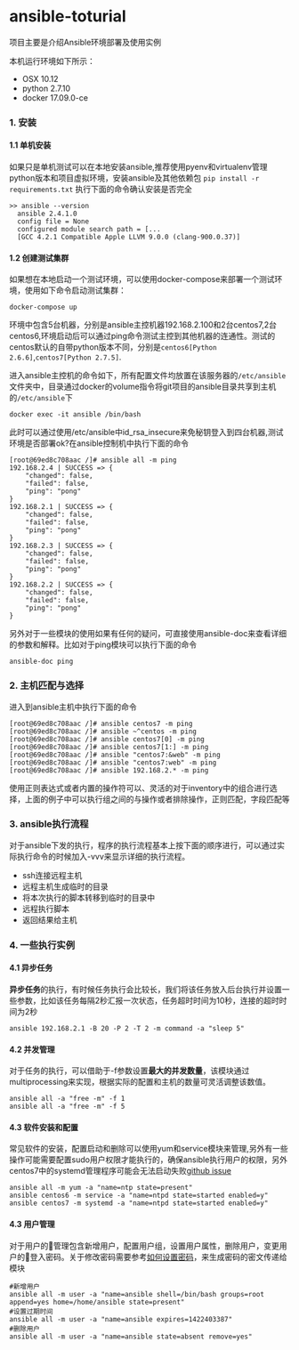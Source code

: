 # ansible-toturial
项目主要是介绍Ansible环境部署及使用实例

本机运行环境如下所示：
- OSX 10.12
- python 2.7.10 
- docker 17.09.0-ce

### 1. 安装

#### 1.1 单机安装
如果只是单机测试可以在本地安装ansible,推荐使用pyenv和virtualenv管理python版本和项目虚拟环境，安装ansible及其他依赖包 `pip install -r requirements.txt`
执行下面的命令确认安装是否完全

```
>> ansible --version 
  ansible 2.4.1.0
  config file = None
  configured module search path = [...
  [GCC 4.2.1 Compatible Apple LLVM 9.0.0 (clang-900.0.37)]
```

#### 1.2 创建测试集群

如果想在本地启动一个测试环境，可以使用docker-compose来部署一个测试环境，使用如下命令启动测试集群：

```
docker-compose up
```

环境中包含5台机器，分别是ansible主控机器192.168.2.100和2台centos7,2台centos6,环境启动后可以通过ping命令测试主控到其他机器的连通性。测试的centos默认的自带python版本不同，分别是`centos6[Python 2.6.6]`,`centos7[Python 2.7.5]`.

进入ansible主控机的命令如下，所有配置文件均放置在该服务器的`/etc/ansible`文件夹中，目录通过docker的volume指令将git项目的ansible目录共享到主机的`/etc/ansible`下

```
docker exec -it ansible /bin/bash
```
此时可以通过使用/etc/ansible中id_rsa_insecure来免秘钥登入到四台机器,测试环境是否部署ok?在ansible控制机中执行下面的命令

```
[root@69ed8c708aac /]# ansible all -m ping 
192.168.2.4 | SUCCESS => {
    "changed": false, 
    "failed": false, 
    "ping": "pong"
}
192.168.2.1 | SUCCESS => {
    "changed": false, 
    "failed": false, 
    "ping": "pong"
}
192.168.2.3 | SUCCESS => {
    "changed": false, 
    "failed": false, 
    "ping": "pong"
}
192.168.2.2 | SUCCESS => {
    "changed": false, 
    "failed": false, 
    "ping": "pong"
}
```

另外对于一些模块的使用如果有任何的疑问，可直接使用ansible-doc来查看详细的参数和解释。比如对于ping模块可以执行下面的命令

```
ansible-doc ping
```


### 2. 主机匹配与选择

进入到ansible主机中执行下面的命令

```
[root@69ed8c708aac /]# ansible centos7 -m ping
[root@69ed8c708aac /]# ansible ~^centos -m ping
[root@69ed8c708aac /]# ansible centos7[0] -m ping
[root@69ed8c708aac /]# ansible centos7[1:] -m ping
[root@69ed8c708aac /]# ansible "centos7:&web" -m ping
[root@69ed8c708aac /]# ansible "centos7:web" -m ping
[root@69ed8c708aac /]# ansible 192.168.2.* -m ping

```
使用正则表达式或者内置的操作符可以、灵活的对于inventory中的组合进行选择，上面的例子中可以执行组之间的与操作或者排除操作，正则匹配，字段匹配等

### 3. ansible执行流程

  对于ansible下发的执行，程序的执行流程基本上按下面的顺序进行，可以通过实际执行命令的时候加入-vvv来显示详细的执行流程。

  - ssh连接远程主机
  - 远程主机生成临时的目录
  - 将本次执行的脚本转移到临时的目录中
  - 远程执行脚本
  - 返回结果给主机

### 4. 一些执行实例

#### 4.1 异步任务

**异步任务**的执行，有时候任务执行会比较长，我们将该任务放入后台执行并设置一些参数，比如该任务每隔2秒汇报一次状态，任务超时时间为10秒，连接的超时时间为2秒

```
ansible 192.168.2.1 -B 20 -P 2 -T 2 -m command -a "sleep 5"
```

#### 4.2 并发管理
对于任务的执行，可以借助于-f参数设置**最大的并发数量**，该模块通过multiprocessing来实现，根据实际的配置和主机的数量可灵活调整该数值。

```
ansible all -a "free -m" -f 1
ansible all -a "free -m" -f 5
```

#### 4.3 软件安装和配置
常见软件的安装，配置启动和删除可以使用yum和service模块来管理,另外有一些操作可能需要配置sudo用户权限才能执行的，确保ansible执行用户的权限，另外centos7中的systemd管理程序可能会无法启动失败[github issue](https://github.com/moby/moby/issues/2296)

```
ansible all -m yum -a "name=ntp state=present"
ansible centos6 -m service -a "name=ntpd state=started enabled=y"
ansible centos7 -m systemd -a "name=ntpd state=started enabled=y" 
```

#### 4.3 用户管理
对于用户的管理包含新增用户，配置用户组，设置用户属性，删除用户，变更用户的登入密码。关于修改密码需要参考[如何设置密码](http://docs.ansible.com/ansible/latest/faq.html#how-do-i-generate-crypted-passwords-for-the-user-module)，来生成密码的密文传递给模块

```
#新增用户
ansible all -m user -a "name=ansible shell=/bin/bash groups=root append=yes home=/home/ansible state=present"
#设置过期时间
ansible all -m user -a "name=ansible expires=1422403387"
#删除用户
ansible all -m user -a "name=ansible state=absent remove=yes"

```



